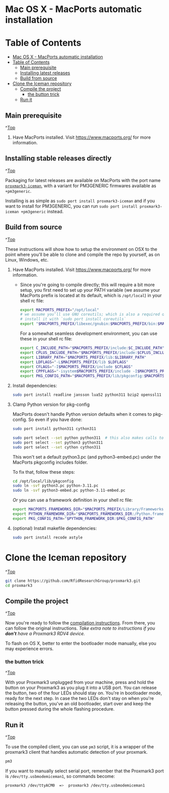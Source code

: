
<a id="Top"></a>

# Mac OS X - MacPorts automatic installation

# Table of Contents
- [Mac OS X - MacPorts automatic installation](#mac-os-x---macports-automatic-installation)
- [Table of Contents](#table-of-contents)
  - [Main prerequisite](#main-prerequisite)
  - [Installing latest releases](#installing-latest-releases)
  - [Build from source](#build-from-source)
- [Clone the Iceman repository](#clone-the-iceman-repository)
  - [Compile the project](#compile-the-project)
    - [the button trick](#the-button-trick)
  - [Run it](#run-it)




## Main prerequisite
^[Top](#top)

1. Have MacPorts installed. Visit https://www.macports.org/ for more information.

## Installing stable releases directly
^[Top](#top)

Packaging for latest releases are available on MacPorts with the port name [`proxmark3-iceman`](https://ports.macports.org/port/proxmark3-iceman/details/), with a variant for PM3GENERIC firmwares available as `+pm3generic`.

Installing is as simple as `sudo port install proxmark3-iceman` and if you want to install for PM3GENERIC, you can run `sudo port install proxmark3-iceman +pm3generic` instead.


## Build from source
^[Top](#top)

These instructions will show how to setup the environment on OSX to the point where you'll be able to clone and compile the repo by yourself, as on Linux, Windows, etc.

1. Have MacPorts installed. Visit https://www.macports.org/ for more information.

    * Since you're going to compile directly; this will require a bit more setup, you first need to set up your PATH variable (we assume your MacPorts prefix is located at its default, which is `/opt/local`) in your shell rc file:

      ```bash
      export MACPORTS_PREFIX="/opt/local"
      # we assume you'll use GNU coreutils; which is also a required dependency for proxmark3
      # install it with `sudo port install coreutils`
      export "$MACPORTS_PREFIX/libexec/gnubin:$MACPORTS_PREFIX/bin:$MACPORTS_PREFIX/sbin:$PATH"
      ```

      For a somewhat seamless development environment, you can use these in your shell rc file:

      ```bash
      export C_INCLUDE_PATH="$MACPORTS_PREFIX/include:$C_INCLUDE_PATH"
      export CPLUS_INCLUDE_PATH="$MACPORTS_PREFIX/include:$CPLUS_INCLUDE_PATH"
      export LIBRARY_PATH="$MACPORTS_PREFIX/lib:$LIBRARY_PATH"
      export LDFLAGS="-L$MACPORTS_PREFIX/lib $LDFLAGS"
      export CFLAGS="-I$MACPORTS_PREFIX/include $CFLAGS"
      export CPPFLAGS="-isystem$MACPORTS_PREFIX/include -I$MACPORTS_PREFIX/include $CPPFLAGS"
      export PKG_CONFIG_PATH="$MACPORTS_PREFIX/lib/pkgconfig:$MACPORTS_PREFIX/share/pkgconfig:$PKG_CONFIG_PATH"
      ```

2. Install dependencies:

    ```bash
    sudo port install readline jansson lua52 python311 bzip2 openssl11 arm-none-eabi-gcc arm-none-eabi-binutils coreutils qt5 qt5-qtbase pkgconfig
    ```

3. Clamp Python version for pkg-config

    MacPorts doesn't handle Python version defaults when it comes to pkg-config. So even if you have done:

    ```bash
    sudo port install python311 cython311

    sudo port select --set python python311  # this also makes calls to "python" operate on python3.11
    sudo port select --set python3 python311
    sudo port select --set cython cython311
    ```

    This won't set a default python3.pc (and python3-embed.pc) under the MacPorts pkgconfig includes folder.

    To fix that, follow these steps:

    ```bash
    cd /opt/local/lib/pkgconfig
    sudo ln -svf python3.pc python-3.11.pc
    sudo ln -svf python3-embed.pc python-3.11-embed.pc
    ```

    _Or_ you can use a framework definition in your shell rc file:

    ```bash
    export MACPORTS_FRAMEWORKS_DIR="$MACPORTS_PREFIX/Library/Frameworks"
    export PYTHON_FRAMEWORK_DIR="$MACPORTS_FRAMEWORKS_DIR:/Python.framework/Versions/3.11"
    export PKG_CONFIG_PATH="$PYTHON_FRAMEWORK_DIR:$PKG_CONFIG_PATH"
    ```

4. (optional) Install makefile dependencies:

    ```bash
    sudo port install recode astyle
    ```


# Clone the Iceman repository
^[Top](#top)

```sh
git clone https://github.com/RfidResearchGroup/proxmark3.git
cd proxmark3
```

## Compile the project
^[Top](#top)

Now you're ready to follow the [compilation instructions](/doc/md/Use_of_Proxmark/0_Compilation-Instructions.md).
From there, you can follow the original instructions. 
_Take extra note to instructions if you **don't** have a Proxmark3 RDV4 device._

To flash on OS X, better to enter the bootloader mode manually, else you may experience errors.

### the button trick
^[Top](#top)

With your Proxmark3 unplugged from your machine, press and hold the button on your Proxmark3 as you plug it into a USB port. You can release the button, two of the four LEDs should stay on. You're in bootloader mode, ready for the next step. In case the two LEDs don't stay on when you're releasing the button, you've an old bootloader, start over and keep the button pressed during the whole flashing procedure.


## Run it
^[Top](#top)

To use the compiled client, you can use `pm3` script, it is a wrapper of the proxmark3 client that handles automatic detection of your proxmark.
```sh
pm3
```

If you want to manually select serial port, remember that the Proxmark3 port is `/dev/tty.usbmodemiceman1`, so commands become:
```sh
proxmark3 /dev/ttyACM0  =>  proxmark3 /dev/tty.usbmodemiceman1
```
